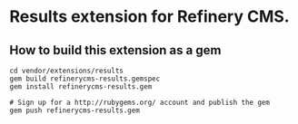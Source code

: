# Results extension for Refinery CMS.

## How to build this extension as a gem

    cd vendor/extensions/results
    gem build refinerycms-results.gemspec
    gem install refinerycms-results.gem

    # Sign up for a http://rubygems.org/ account and publish the gem
    gem push refinerycms-results.gem